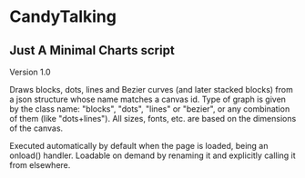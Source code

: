 CandyTalking
============

Just A Minimal Charts script
----------------------------

Version 1.0

Draws blocks, dots, lines and Bezier curves (and later stacked blocks)
from a json structure whose name matches a canvas id. Type of graph is
given by the class name: "blocks", "dots", "lines" or "bezier", or any
combination of them (like "dots+lines"). All sizes, fonts, etc. are 
based on the dimensions of the canvas. 

Executed automatically by default when the page is loaded, being an 
onload() handler. Loadable on demand by renaming it and explicitly 
calling it from elsewhere.

